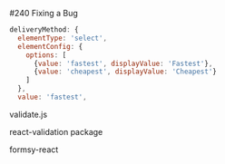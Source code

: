 #240 Fixing a Bug

```js
deliveryMethod: {
  elementType: 'select',
  elementConfig: {
    options: [
      {value: 'fastest', displayValue: 'Fastest'},
      {value: 'cheapest', displayValue: 'Cheapest'}
    ]
  },
  value: 'fastest',
```

validate.js

react-validation package

formsy-react

